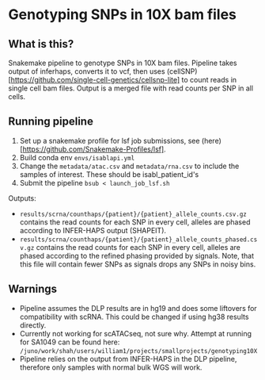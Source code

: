 # Genotyping SNPs in 10X bam files

## What is this?

Snakemake pipeline to genotype SNPs in 10X bam files. Pipeline takes output of inferhaps, converts it to vcf, then uses (cellSNP)[https://github.com/single-cell-genetics/cellsnp-lite] to count reads in single cell bam files. Output is a merged file with read counts per SNP in all cells.

## Running pipeline

1. Set up a snakemake profile for lsf job submissions, see (here)[https://github.com/Snakemake-Profiles/lsf].
2. Build conda env `envs/isablapi.yml`
3. Change the `metadata/atac.csv` and `metadata/rna.csv` to include the samples of interest. These should be isabl_patient_id's
4. Submit the pipeline `bsub < launch_job_lsf.sh`

Outputs:
* `results/scrna/counthaps/{patient}/{patient}_allele_counts.csv.gz` contains the read counts for each SNP in every cell, alleles are phased according to INFER-HAPS output (SHAPEIT).
* `results/scrna/counthaps/{patient}/{patient}_allele_counts_phased.csv.gz` contains the read counts for each SNP in every cell, alleles are phased according to the refined phasing provided by signals. Note, that this file will contain fewer SNPs as signals drops any SNPs in noisy bins.

## Warnings

* Pipeline assumes the DLP results are in hg19 and does some liftovers for compatibility with scRNA. This could be changed if using hg38 results directly.
* Currently not working for scATACseq, not sure why. Attempt at running for SA1049 can be found here: `/juno/work/shah/users/william1/projects/smallprojects/genotyping10X`
* Pipeline relies on the output from INFER-HAPS in the DLP pipeline, therefore only samples with normal bulk WGS will work.
